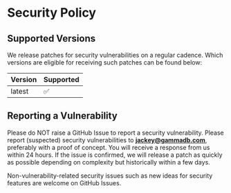 # Security Policy

## Supported Versions

We release patches for security vulnerabilities on a regular cadence. Which versions
are eligible for receiving such patches can be found below:

| Version | Supported          |
| ------- | ------------------ |
| latest  | :white_check_mark: |

## Reporting a Vulnerability

Please do NOT raise a GitHub Issue to report a security vulnerability. Please report
(suspected) security vulnerabilities to **[jackey@gammadb.com](mailto:jackey@gammadb.com)**,
preferably with a proof of concept. You will receive a response from us within 24
hours. If the issue is confirmed, we will release a patch as quickly as
possible depending on complexity but historically within a few days.

Non-vulnerability-related security issues such as new ideas for security features
are welcome on GitHub Issues.
